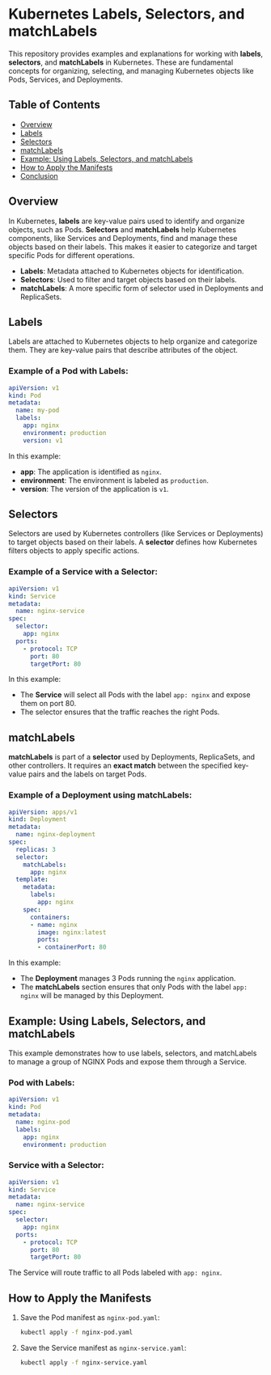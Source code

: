 
# Kubernetes Labels, Selectors, and matchLabels

This repository provides examples and explanations for working with **labels**, **selectors**, and **matchLabels** in Kubernetes. These are fundamental concepts for organizing, selecting, and managing Kubernetes objects like Pods, Services, and Deployments.

## Table of Contents

- [Overview](#overview)
- [Labels](#labels)
- [Selectors](#selectors)
- [matchLabels](#matchlabels)
- [Example: Using Labels, Selectors, and matchLabels](#example-using-labels-selectors-and-matchlabels)
- [How to Apply the Manifests](#how-to-apply-the-manifests)
- [Conclusion](#conclusion)

## Overview

In Kubernetes, **labels** are key-value pairs used to identify and organize objects, such as Pods. **Selectors** and **matchLabels** help Kubernetes components, like Services and Deployments, find and manage these objects based on their labels. This makes it easier to categorize and target specific Pods for different operations.

- **Labels**: Metadata attached to Kubernetes objects for identification.
- **Selectors**: Used to filter and target objects based on their labels.
- **matchLabels**: A more specific form of selector used in Deployments and ReplicaSets.

## Labels

Labels are attached to Kubernetes objects to help organize and categorize them. They are key-value pairs that describe attributes of the object.

### Example of a Pod with Labels:

```yaml
apiVersion: v1
kind: Pod
metadata:
  name: my-pod
  labels:
    app: nginx
    environment: production
    version: v1
```

In this example:
- **app**: The application is identified as `nginx`.
- **environment**: The environment is labeled as `production`.
- **version**: The version of the application is `v1`.

## Selectors

Selectors are used by Kubernetes controllers (like Services or Deployments) to target objects based on their labels. A **selector** defines how Kubernetes filters objects to apply specific actions.

### Example of a Service with a Selector:

```yaml
apiVersion: v1
kind: Service
metadata:
  name: nginx-service
spec:
  selector:
    app: nginx
  ports:
    - protocol: TCP
      port: 80
      targetPort: 80
```

In this example:
- The **Service** will select all Pods with the label `app: nginx` and expose them on port 80.
- The selector ensures that the traffic reaches the right Pods.

## matchLabels

**matchLabels** is part of a **selector** used by Deployments, ReplicaSets, and other controllers. It requires an **exact match** between the specified key-value pairs and the labels on target Pods.

### Example of a Deployment using matchLabels:

```yaml
apiVersion: apps/v1
kind: Deployment
metadata:
  name: nginx-deployment
spec:
  replicas: 3
  selector:
    matchLabels:
      app: nginx
  template:
    metadata:
      labels:
        app: nginx
    spec:
      containers:
      - name: nginx
        image: nginx:latest
        ports:
        - containerPort: 80
```

In this example:
- The **Deployment** manages 3 Pods running the `nginx` application.
- The **matchLabels** section ensures that only Pods with the label `app: nginx` will be managed by this Deployment.

## Example: Using Labels, Selectors, and matchLabels

This example demonstrates how to use labels, selectors, and matchLabels to manage a group of NGINX Pods and expose them through a Service.

### Pod with Labels:

```yaml
apiVersion: v1
kind: Pod
metadata:
  name: nginx-pod
  labels:
    app: nginx
    environment: production
```

### Service with a Selector:

```yaml
apiVersion: v1
kind: Service
metadata:
  name: nginx-service
spec:
  selector:
    app: nginx
  ports:
    - protocol: TCP
      port: 80
      targetPort: 80
```

The Service will route traffic to all Pods labeled with `app: nginx`.

## How to Apply the Manifests

1. Save the Pod manifest as `nginx-pod.yaml`:
   ```bash
   kubectl apply -f nginx-pod.yaml
   ```

2. Save the Service manifest as `nginx-service.yaml`:
   ```bash
   kubectl apply -f nginx-service.yaml
   ```


